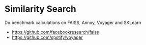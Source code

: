 # Similarity Search

Do benchmark calculations on FAISS, Annoy, Voyager and SKLearn
- https://github.com/facebookresearch/faiss
- https://github.com/spotify/voyager